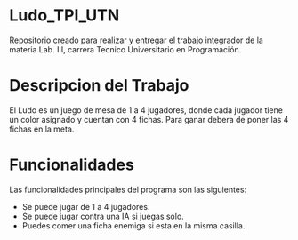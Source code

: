 # Ludo_TPI_UTN
Repositorio creado para realizar y entregar el trabajo integrador de la materia Lab. III, carrera Tecnico Universitario en Programación.

# Descripcion del Trabajo
El Ludo es un juego de mesa de 1 a 4 jugadores, donde cada jugador tiene un color asignado y cuentan con 4 fichas. Para ganar debera de poner las 4 fichas en la meta.

# Funcionalidades
Las funcionalidades principales del programa son las siguientes:
- Se puede jugar de 1 a 4 jugadores.
- Se puede jugar contra una IA si juegas solo.
- Puedes comer una ficha enemiga si esta en la misma casilla.

  
